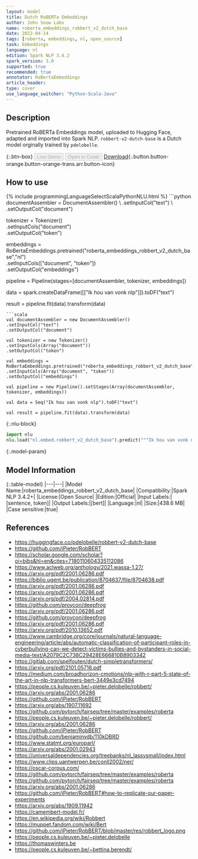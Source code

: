 ```yaml
---
layout: model
title: Dutch RoBERTa Embeddings
author: John Snow Labs
name: roberta_embeddings_robbert_v2_dutch_base
date: 2022-04-14
tags: [roberta, embeddings, nl, open_source]
task: Embeddings
language: nl
edition: Spark NLP 3.4.2
spark_version: 3.0
supported: true
recommended: true
annotator: RoBertaEmbeddings
article_header:
type: cover
use_language_switcher: "Python-Scala-Java"
---
```


## Description

Pretrained RoBERTa Embeddings model, uploaded to Hugging Face, adapted and imported into Spark NLP. `robbert-v2-dutch-base` is a Dutch model orginally trained by `pdelobelle`.

{:.btn-box}
<button class="button button-orange" disabled>Live Demo</button>
<button class="button button-orange" disabled>Open in Colab</button>
[Download](https://s3.amazonaws.com/auxdata.johnsnowlabs.com/public/models/roberta_embeddings_robbert_v2_dutch_base_nl_3.4.2_3.0_1649949003731.zip){:.button.button-orange.button-orange-trans.arr.button-icon}

## How to use



<div class="tabs-box" markdown="1">
{% include programmingLanguageSelectScalaPythonNLU.html %}
```python
documentAssembler = DocumentAssembler() \
.setInputCol("text") \
.setOutputCol("document")

tokenizer = Tokenizer() \
.setInputCols("document") \
.setOutputCol("token")

embeddings = RoBertaEmbeddings.pretrained("roberta_embeddings_robbert_v2_dutch_base","nl") \
.setInputCols(["document", "token"]) \
.setOutputCol("embeddings")

pipeline = Pipeline(stages=[documentAssembler, tokenizer, embeddings])

data = spark.createDataFrame([["Ik hou van vonk nlp"]]).toDF("text")

result = pipeline.fit(data).transform(data)
```
```scala
val documentAssembler = new DocumentAssembler() 
.setInputCol("text") 
.setOutputCol("document")

val tokenizer = new Tokenizer() 
.setInputCols(Array("document"))
.setOutputCol("token")

val embeddings = RoBertaEmbeddings.pretrained("roberta_embeddings_robbert_v2_dutch_base","nl") 
.setInputCols(Array("document", "token")) 
.setOutputCol("embeddings")

val pipeline = new Pipeline().setStages(Array(documentAssembler, tokenizer, embeddings))

val data = Seq("Ik hou van vonk nlp").toDF("text")

val result = pipeline.fit(data).transform(data)
```


{:.nlu-block}
```python
import nlu
nlu.load("nl.embed.robbert_v2_dutch_base").predict("""Ik hou van vonk nlp""")
```

</div>

{:.model-param}
## Model Information

{:.table-model}
|---|---|
|Model Name:|roberta_embeddings_robbert_v2_dutch_base|
|Compatibility:|Spark NLP 3.4.2+|
|License:|Open Source|
|Edition:|Official|
|Input Labels:|[sentence, token]|
|Output Labels:|[bert]|
|Language:|nl|
|Size:|438.6 MB|
|Case sensitive:|true|

## References

- https://huggingface.co/pdelobelle/robbert-v2-dutch-base
- https://github.com/iPieter/RobBERT
- https://scholar.google.com/scholar?oi=bibs&hl=en&cites=7180110604335112086
- https://www.aclweb.org/anthology/2021.wassa-1.27/
- https://arxiv.org/pdf/2001.06286.pdf
- https://biblio.ugent.be/publication/8704637/file/8704638.pdf
- https://arxiv.org/pdf/2001.06286.pdf
- https://arxiv.org/pdf/2001.06286.pdf
- https://arxiv.org/pdf/2004.02814.pdf
- https://github.com/proycon/deepfrog
- https://arxiv.org/pdf/2001.06286.pdf
- https://github.com/proycon/deepfrog
- https://arxiv.org/pdf/2001.06286.pdf
- https://arxiv.org/pdf/2010.13652.pdf
- https://www.cambridge.org/core/journals/natural-language-engineering/article/abs/automatic-classification-of-participant-roles-in-cyberbullying-can-we-detect-victims-bullies-and-bystanders-in-social-media-text/A2079C2C738C29428E666810B8903342
- https://gitlab.com/spelfouten/dutch-simpletransformers/
- https://arxiv.org/pdf/2101.05716.pdf
- https://medium.com/broadhorizon-cmotions/nlp-with-r-part-5-state-of-the-art-in-nlp-transformers-bert-3449e3cd7494
- https://people.cs.kuleuven.be/~pieter.delobelle/robbert/
- https://arxiv.org/abs/2001.06286
- https://github.com/iPieter/RobBERT
- https://arxiv.org/abs/1907.11692
- https://github.com/pytorch/fairseq/tree/master/examples/roberta
- https://people.cs.kuleuven.be/~pieter.delobelle/robbert/
- https://arxiv.org/abs/2001.06286
- https://github.com/iPieter/RobBERT
- https://github.com/benjaminvdb/110kDBRD
- https://www.statmt.org/europarl/
- https://arxiv.org/abs/2001.02943
- https://universaldependencies.org/treebanks/nl_lassysmall/index.html
- https://www.clips.uantwerpen.be/conll2002/ner/
- https://oscar-corpus.com/
- https://github.com/pytorch/fairseq/tree/master/examples/roberta
- https://github.com/pytorch/fairseq/tree/master/examples/roberta
- https://arxiv.org/abs/2001.06286
- https://github.com/iPieter/RobBERT#how-to-replicate-our-paper-experiments
- https://arxiv.org/abs/1909.11942
- https://camembert-model.fr/
- https://en.wikipedia.org/wiki/Robbert
- https://muppet.fandom.com/wiki/Bert
- https://github.com/iPieter/RobBERT/blob/master/res/robbert_logo.png
- https://people.cs.kuleuven.be/~pieter.delobelle
- https://thomaswinters.be
- https://people.cs.kuleuven.be/~bettina.berendt/
